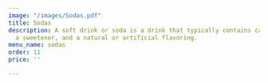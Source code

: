 ```yaml
---
image: "/images/Sodas.pdf"
title: Sodas
description: A soft drink or soda is a drink that typically contains carbonated water,
  a sweetener, and a natural or artificial flavoring.
menu_name: sodas
order: 11
price: ''

---
```

